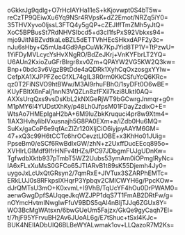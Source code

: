 oGkkrJg9qdlg+O7rHcIAYHa11eS+kKjovwpt0S4bT5w=
reCzTP9QEiwXu6Yq9NSr4RVpsK+dZ2Emot/NRZq5iY0=
35THVXyvo0ljssL3FTQ4y5gQP+cZEJIffTmZMh5yJtQ=
XoC5BPBusSt7RdNHVSIbcd5+d3cI1fsPxS92Vbkxs94=
mjo9JitNiBZvdtkaLeBZL5dETTVhHEcSHkxdAPF2y3c=
nJu6sHby+Q5mUa4Gd9ApCuWk7KpJYid8TP1V+TtPzwU=
1YiFDyMVLcycYsHvXNgRO/BdZeJKrj+VnKYFbrLT2YQ=
U6AUn2KxioZuGFrBlrgr8xv0Zm+QPAYW2VG5KW2Q3kw=
Bnp+0bdc3v6VgzB9tDde4aQDRk1XyhCqOxzosgxYYIw=
CefpXA1XJPPFZecGfXL74gIL3R0rm0KkCSfuYcQ6KRc=
qz0T2FiNSVO9htBWw/M3Al9rhuFBhO/1syDFt0O6wBE=
KUyFBItX6nFalj1nnN3VQZLn8zfFXil7kzi8UktI0AQ=
AXXsUrqQxs9vsDsKbL2kNXGeRjWT9bGCwrgJnmqr+g0=
M1pMY6l4YUDstXhKy/p48Lh0JfpsM01FDayZzdixO+E=
WtsAo7HMEpIgaH2bA+6M9luZbkKruquci4pr8w9Xtm4=
1lAX3HvhylibIVxusnajh5G8PA0EXm+a/iZdb0Hu6MQ=
SuKx/gaCoP6e9qfAcZlZr120XIjCiO6iyjpyAAYM6GM=
47+xQ3c99H6tCCTc6hrOCevztLlOBE+x3KhHo01JUig=
PpseBm0/eSCf6RwBdIxGW/zhN+z2UxffDucEEcq895o=
XVHlrLGlMdf9IfrHNFv4tHZs/PC97JDbgmFUJgUDnKw=
TgfwdbXktb937pTmbT5WZ2Uubs53ymAm0iOPmglRyNc=
IA6xFLxXuMsS0GFCo65JTIARvB1t89sK55Djemh4Jy0=
uygoJxLcUxQtGRsyn2/7qmRxE+JlVTux3SZARPhEMTc=
ERkLUJ0s8RFkpsIXHqrP3Ypbqv2CMlCWYH6g/PpcKOw=
dJrQMTsU3mO+K0xvmL+I9VhB/TqUcYF4hOu0DrPWAM0=
aerwGwgDpfSAUqqeJkqWZJPP1dqS7T1FmAB2DRtFw/g=
nOYmcHvtmINwglwFfuV9BDS5qAl4nBljTJJq6ZGUx8Y=
WO3BcMgWAtsxn/6bwGUeUm5Fajzx/GkQe9gyCaqh7EI=
t/7hjF95YFrvuBH2Av6JUoAL6g/E7tShuc+tSxl4KJc=
BUK4NEIIADbUIQ6BLBeWYALwmak1ov+LLQazoR7M2Ks=
